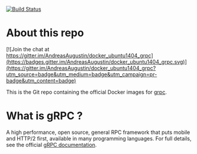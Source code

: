 [![Build Status](https://travis-ci.org/AndreasAugustin/docker_ubuntu1404_grpc.svg?branch=master)](https://travis-ci.org/AndreasAugustin/docker_ubuntu1404_grpc)

# About this repo

[![Join the chat at https://gitter.im/AndreasAugustin/docker_ubuntu1404_grpc](https://badges.gitter.im/AndreasAugustin/docker_ubuntu1404_grpc.svg)](https://gitter.im/AndreasAugustin/docker_ubuntu1404_grpc?utm_source=badge&utm_medium=badge&utm_campaign=pr-badge&utm_content=badge)

This is the Git repo containing the official Docker images for [grpc][].


# What is gRPC ?

A high performance, open source, general RPC framework that puts mobile and
HTTP/2 first, available in many programming languages.  For full details, see
the official [gRPC documentation][].



[docker-library]:https://github.com/docker-library
[grpc]:http:/grpc.io
[official docker images]:https://github.com/docker-library/official-images
[grpc documentation]:http://www.grpc.io/docs/
